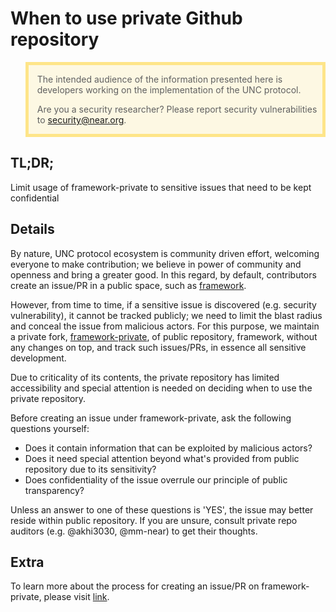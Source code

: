 # When to use private Github repository

<blockquote style="background: rgba(255, 200, 0, 0.1); border: 5px solid rgba(255, 200, 0, 0.4);">

The intended audience of the information presented here is developers working
on the implementation of the UNC protocol.

Are you a security researcher? Please report security vulnerabilities to
[security@near.org](mailto:security@near.org).

</blockquote>

## TL;DR; 

Limit usage of framework-private to sensitive issues that need to be kept confidential


## Details

By nature, UNC protocol ecosystem is community driven effort, welcoming everyone to make contribution; we believe in power of community and openness and bring a greater good. 
In this regard, by default, contributors create an issue/PR in a public space, such as [framework](https://github.com/utnet-org/utility).

However, from time to time, if a sensitive issue is discovered (e.g. security vulnerability), it cannot be tracked publicly; we need to limit the blast radius and conceal the issue from malicious actors. 
For this purpose, we maintain a private fork, [framework-private](https://github.com/utnet-org/utility-private), of public repository, framework, without any changes on top, and track such issues/PRs, in essence all sensitive development. 

Due to criticality of its contents, the private repository has limited accessibility and special attention is needed on deciding when to use the private repository.

Before creating an issue under framework-private, ask the following questions yourself:
* Does it contain information that can be exploited by malicious actors?
* Does it need special attention beyond what's provided from public repository due to its sensitivity?
* Does confidentiality of the issue overrule our principle of public transparency?

Unless an answer to one of these questions is 'YES', the issue may better reside within public repository. If you are unsure, consult private repo auditors (e.g. @akhi3030, @mm-near) to get their thoughts.

## Extra
To learn more about the process for creating an issue/PR on framework-private, please visit [link](https://github.com/utnet-org/utility/blob/c308df157bf64a528033b618b4f444d3b9c73f94/docs/practices/security_vulnerabilities.md).
